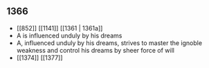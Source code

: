 ## 1366
- [[852]] [[1141]] [[1361 | 1361a]] 
- A is influenced unduly by his dreams
- A, influenced unduly by his dreams, strives to master the ignoble weakness and control his dreams by sheer force of will
- [[1374]] [[1377]] 

